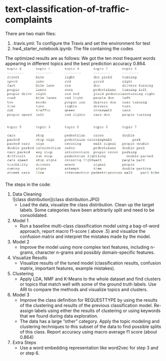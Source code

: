 # text-classification-of-traffic-complaints

There are two main files:
1)  .travis.yml: To configure the Travis and set the environment for test
2)  hw4_starter_notebook.ipynb: The file containing the codes

The optimized results are as follows:
We got the ten most frequent words appearing in different topics and the best prediction accuracy 0.864.  
![topic](topic.JPG)


The steps in the code:
1)  Data Cleaning  
    ![class distribution](class distribution.JPG)  
      - Load the data, visualize the class distribution. Clean up the target labels. Some categories have been arbitrarily split and need to be consolidated. 
2)  Model 1
      - Run a baseline multi-class classification model using a bag-of-word approach, report macro f1-score ( above .5) and visualize the confusion matrix and interpret the mistakes made by the model. 
3)  Model 2
      - Improve the model using more complex text features, including n-grams, character n-grams and possibly domain-specific features.
4)  Visualize Results
      - Visualize results of the tuned model (classification results, confusion matrix, important features, example mistakes).
5)  Clustering
      - Apply LDA, NMF and K-Means to the whole dataset and find clusters or topics that match well with some of the ground truth labels. Use ARI to compare the methods and visualize topics and clusters.
6)  Model 3
      - Improve the class definition for REQUESTTYPE by using the results of the clustering and results of the previous classification model. Re-assign labels using either the results of clustering or using keywords that we found during data exploration.
       - The data has a large “other” category. Apply the topic modeling and clustering techniques to this subset of the data to find possible splits of this class.
      Report accuracy using macro average f1 score (about 0.864) 
7)  Extra Steps
      - Use a word embedding representation like word2vec for step 3 and or step 6. 

